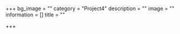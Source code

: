 +++
bg_image = ""
category = "Project4"
description = ""
image = ""
information = []
title = ""

+++
